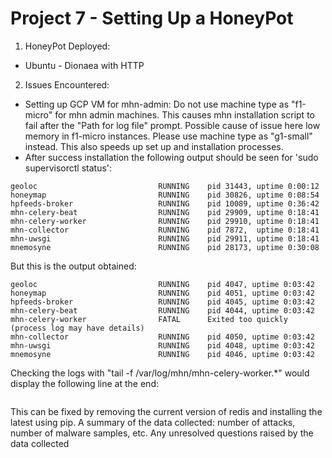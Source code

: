 # Project 7 - Setting Up a HoneyPot

1. HoneyPot Deployed:
 - Ubuntu - Dionaea with HTTP

2. Issues Encountered:
 - Setting up GCP VM for mhn-admin: Do not use machine type as "f1-micro" for mhn admin machines. This causes mhn installation script to fail after the "Path for log file" prompt. Possible cause of issue here low memory in f1-micro instances. Please use machine type as "g1-small" instead. This also speeds up set up and installation processes.
 - After success installation the following output should be seen for 'sudo supervisorctl status':
 ```
geoloc                           RUNNING    pid 31443, uptime 0:00:12
honeymap                         RUNNING    pid 30826, uptime 0:08:54
hpfeeds-broker                   RUNNING    pid 10089, uptime 0:36:42
mhn-celery-beat                  RUNNING    pid 29909, uptime 0:18:41
mhn-celery-worker                RUNNING    pid 29910, uptime 0:18:41
mhn-collector                    RUNNING    pid 7872,  uptime 0:18:41
mhn-uwsgi                        RUNNING    pid 29911, uptime 0:18:41
mnemosyne                        RUNNING    pid 28173, uptime 0:30:08
 ```
 But this is the output obtained:
 ```
geoloc                           RUNNING    pid 4047, uptime 0:03:42
honeymap                         RUNNING    pid 4051, uptime 0:03:42
hpfeeds-broker                   RUNNING    pid 4045, uptime 0:03:42
mhn-celery-beat                  RUNNING    pid 4044, uptime 0:03:42
mhn-celery-worker                FATAL      Exited too quickly (process log may have details)
mhn-collector                    RUNNING    pid 4050, uptime 0:03:42
mhn-uwsgi                        RUNNING    pid 4048, uptime 0:03:42
mnemosyne                        RUNNING    pid 4046, uptime 0:03:42
 ```
 Checking the logs with "tail -f /var/log/mhn/mhn-celery-worker.*" would display the following line at the end:
 ```VersionMismatch(‘Redis transport requires redis-py versions 3.2.0 or later. You have 2.10.6’,)
 ```
 This can be fixed by removing the current version of redis and installing the latest using pip.
A summary of the data collected: number of attacks, number of malware samples, etc.
Any unresolved questions raised by the data collected
